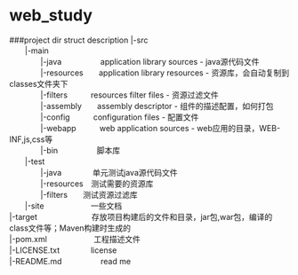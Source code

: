 # web_study
###project dir struct description
|-src       
　　|-main       
　　　　|-java　　　　　application library sources - java源代码文件         
　　　　|-resources　　application library resources - 资源库，会自动复制到classes文件夹下       
　　　　|-filters　　　resources filter files - 资源过滤文件     
　　　　|-assembly　　assembly descriptor - 组件的描述配置，如何打包      
　　　　|-config　　　configuration files - 配置文件  
　　　　|-webapp　　　web application sources - web应用的目录，WEB-INF,js,css等          
　　　　|-bin　　　　　脚本库     
　　|-test       
　　　　|-java　　　　单元测试java源代码文件       
　　　　|-resources　测试需要的资源库        
　　　　|-filters　　测试资源过滤库     
　　|-site　　　　　　一些文档        
|-target　　　　　　　存放项目构建后的文件和目录，jar包,war包，编译的class文件等；Maven构建时生成的     
|-pom.xml　　　　　　工程描述文件      
|-LICENSE.txt　　　　license     
|-README.md　　　　　read me              
